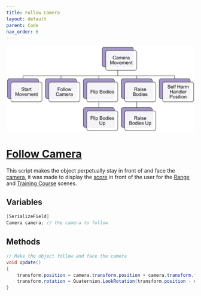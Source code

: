 ```yaml
---
title: Follow Camera
layout: default
parent: Code
nav_order: 6
---
```


![](./CameraMovementHierarchy.png)
# [Follow Camera](https://github.com/joshberger5/Temptare/blob/second/Assets/FollowCamera.cs)
This script makes the object perpetually stay in front of and face the [camera](../prefabs.html#xr-origin-xr-rig), it was made to display the [score](../prefabs.html#scoreui) in front of the user for the [Range](../Scenes/range.html) and [Training Course](../Scenes/trainingCourse.html) scenes.

## Variables
```csharp
[SerializeField]
Camera camera; // the camera to follow
```

## Methods
```csharp
// Make the object follow and face the camera
void Update()
{
    transform.position = camera.transform.position + camera.transform.forward * 0.75f; 
    transform.rotation = Quaternion.LookRotation(transform.position - camera.transform.position);
}
```

